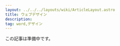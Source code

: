 ```yaml
---
layout: ../../../layouts/wiki/ArticleLayout.astro
title: ウェブデザイン
description:
tag: word,デザイン
---
```


この記事は準備中です。
